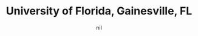 ---
title: "University of Florida, Gainesville, FL"
project_id: 
date: nil
conference_id: ""
presenters:
   - peter_bandettini
summary: "University of Florida, Gainesville, FL"
file: /assets/presentations/
filename: 
layout: presentation
---